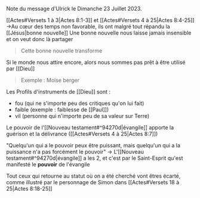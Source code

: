 Note du message d'Ulrick le Dimanche 23 Juillet 2023.

[[Actes#Versets 1 à 3|Actes 8:1-3]] et [[Actes#Versets 4 à 25|Actes 8:4-25]]
->Au cœur des temps non favorable, ils ont malgré tout répandu la [[Jésus|bonne nouvelle]]
Une bonne nouvelle nous laisse jamais insensible et on veut donc là partager
> Cette bonne nouvelle transforme

Si le monde nous attire encore, alors nous sommes pas prêt à être utilisé par [[Dieu]]
> Exemple : Moïse berger

Les Profils d'instruments de [[Dieu]] sont :
- fou (qui ne s'importe peu des critiques qu'on lui fait)
- faible (exemple : faiblesse de [[Paul]])
- vil (personne qui n'importe peu de sa valeur sur Terre)

Le pouvoir de l'[[Nouveau testament#^94270d|évangile]] apporte la guérison et la délivrance ([[Actes#Versets 4 à 25|Actes 8:7]])

"Quelqu'un qui a le pouvoir peux être puissant, mais quelqu'un qui a la puissance n'a pas forcément le pouvoir"
-> L'[[Nouveau testament#^94270d|évangile]] a les 2, et c'est par le Saint-Esprit qu'est manifesté le **pouvoir** de l'évangile

Tout ceux qui retourne au statut où on a été cherché vont êtres écarté, comme illustré par le personnage de Simon dans [[Actes#Versets 18 à 25|Actes 8:18-25]]